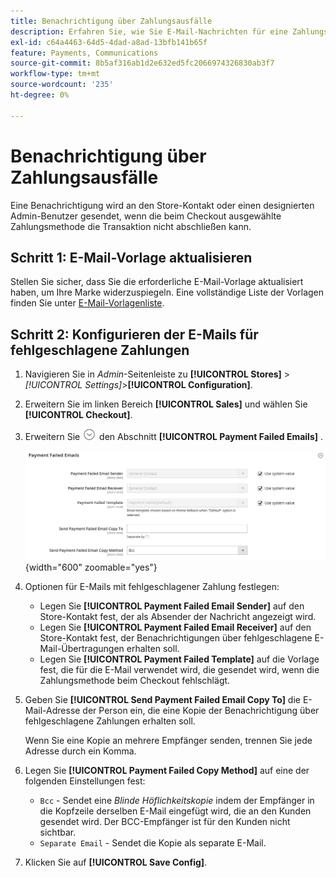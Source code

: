 ```yaml
---
title: Benachrichtigung über Zahlungsausfälle
description: Erfahren Sie, wie Sie E-Mail-Nachrichten für eine Zahlungsmethode konfigurieren, die eine Transaktion nicht abschließt.
exl-id: c64a4463-64d5-4dad-a8ad-13bfb141b65f
feature: Payments, Communications
source-git-commit: 8b5af316ab1d2e632ed5fc2066974326830ab3f7
workflow-type: tm+mt
source-wordcount: '235'
ht-degree: 0%

---
```


# Benachrichtigung über Zahlungsausfälle

Eine Benachrichtigung wird an den Store-Kontakt oder einen designierten Admin-Benutzer gesendet, wenn die beim Checkout ausgewählte Zahlungsmethode die Transaktion nicht abschließen kann.

## Schritt 1: E-Mail-Vorlage aktualisieren

Stellen Sie sicher, dass Sie die erforderliche E-Mail-Vorlage aktualisiert haben, um Ihre Marke widerzuspiegeln. Eine vollständige Liste der Vorlagen finden Sie unter [E-Mail-Vorlagenliste](../systems/email-templates.md#email-template-list).

## Schritt 2: Konfigurieren der E-Mails für fehlgeschlagene Zahlungen

1. Navigieren Sie in _Admin_-Seitenleiste zu **[!UICONTROL Stores]** > _[!UICONTROL Settings]_>**[!UICONTROL Configuration]**.

1. Erweitern Sie im linken Bereich **[!UICONTROL Sales]** und wählen Sie **[!UICONTROL Checkout]**.

1. Erweitern Sie ![Erweiterungsauswahl](../assets/icon-display-expand.png) den Abschnitt **[!UICONTROL Payment Failed Emails]** .

   ![Fehlgeschlagene E-Mails](../configuration-reference/sales/assets/checkout-payment-failed-emails.png){width="600" zoomable="yes"}

1. Optionen für E-Mails mit fehlgeschlagener Zahlung festlegen:

   - Legen Sie **[!UICONTROL Payment Failed Email Sender]** auf den Store-Kontakt fest, der als Absender der Nachricht angezeigt wird.
   - Legen Sie **[!UICONTROL Payment Failed Email Receiver]** auf den Store-Kontakt fest, der Benachrichtigungen über fehlgeschlagene E-Mail-Übertragungen erhalten soll.
   - Legen Sie **[!UICONTROL Payment Failed Template]** auf die Vorlage fest, die für die E-Mail verwendet wird, die gesendet wird, wenn die Zahlungsmethode beim Checkout fehlschlägt.

1. Geben Sie **[!UICONTROL Send Payment Failed Email Copy To]** die E-Mail-Adresse der Person ein, die eine Kopie der Benachrichtigung über fehlgeschlagene Zahlungen erhalten soll.

   Wenn Sie eine Kopie an mehrere Empfänger senden, trennen Sie jede Adresse durch ein Komma.

1. Legen Sie **[!UICONTROL Payment Failed Copy Method]** auf eine der folgenden Einstellungen fest:

   - `Bcc` - Sendet eine _Blinde Höflichkeitskopie_ indem der Empfänger in die Kopfzeile derselben E-Mail eingefügt wird, die an den Kunden gesendet wird. Der BCC-Empfänger ist für den Kunden nicht sichtbar.
   - `Separate Email` - Sendet die Kopie als separate E-Mail.

1. Klicken Sie auf **[!UICONTROL Save Config]**.
